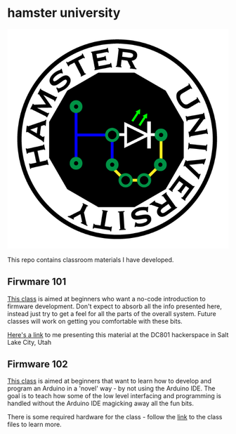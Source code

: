 
# hamster university

![hamster university](/Images/hamster-university-01.png)

This repo contains classroom materials I have developed.

## Firwmare 101

[This class](/Firmware%20101) is aimed at beginners who want a no-code introduction to firmware development.  Don't expect to absorb all the info presented here, instead just try to get a feel for all the parts of the overall system.  Future classes will work on getting you comfortable with these bits.

[Here's a link](https://www.youtube.com/watch?v=nslHeXYYATM) to me presenting this material at the DC801 hackerspace in Salt Lake City, Utah

## Firmware 102

[This class](/Firmware%20102) is aimed at beginners that want to learn how to develop and program an Arduino in a 'novel' way - by not using the Arduino IDE.  The goal is to teach how some of the low level interfacing and programming is handled without the Arduino IDE magicking away all the fun bits.

There is some required hardware for the class - follow the [link](/Firmware%20102) to the class files to learn more.
